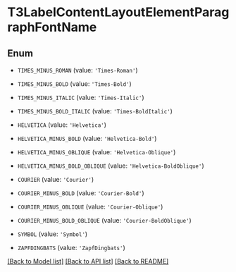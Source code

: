# T3LabelContentLayoutElementParagraphFontName


## Enum

* `TIMES_MINUS_ROMAN` (value: `'Times-Roman'`)

* `TIMES_MINUS_BOLD` (value: `'Times-Bold'`)

* `TIMES_MINUS_ITALIC` (value: `'Times-Italic'`)

* `TIMES_MINUS_BOLD_ITALIC` (value: `'Times-BoldItalic'`)

* `HELVETICA` (value: `'Helvetica'`)

* `HELVETICA_MINUS_BOLD` (value: `'Helvetica-Bold'`)

* `HELVETICA_MINUS_OBLIQUE` (value: `'Helvetica-Oblique'`)

* `HELVETICA_MINUS_BOLD_OBLIQUE` (value: `'Helvetica-BoldOblique'`)

* `COURIER` (value: `'Courier'`)

* `COURIER_MINUS_BOLD` (value: `'Courier-Bold'`)

* `COURIER_MINUS_OBLIQUE` (value: `'Courier-Oblique'`)

* `COURIER_MINUS_BOLD_OBLIQUE` (value: `'Courier-BoldOblique'`)

* `SYMBOL` (value: `'Symbol'`)

* `ZAPFDINGBATS` (value: `'ZapfDingbats'`)

[[Back to Model list]](../README.md#documentation-for-models) [[Back to API list]](../README.md#documentation-for-api-endpoints) [[Back to README]](../README.md)


